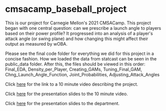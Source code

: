 # cmsacamp_baseball_project
This is our project for Carnegie Mellon's 2021 CMSACamp. This project began with one central question: can we prescribe a launch angle to players based on their power profile? It progressed into an analysis of a player's attack angle (or swing plane) and how changing this might affect their output as measured by wOBA.

Please see the final code folder for everything we did for this project in a concise fashion. How we loaded the data from statcast can be seen in the public_data folder. After this, the files should be viewed in this order: Final_EDA, Density_per_Player, Creating_GAMs, Tuning_Final_GAM, Chng_Launch_Angle_Function, Joint_Probabilities, Adjusting_Attack_Angles

Click [here](http://www.stat.cmu.edu/cmsac/summer2021/) for the link to a 10 minute video describing the project.

Click [here](https://sarahsult.github.io/cmsacamp_baseball_project/Presentations/Final%20Short%20Presentation/Shortened_Presentation.html) for the presentation slides to the 10 minute video.

Click [here](https://sarahsult.github.io/cmsacamp_baseball_project/Presentations/Final%20Presentations/Full_Presentation.html) for the presentation slides to the department.
